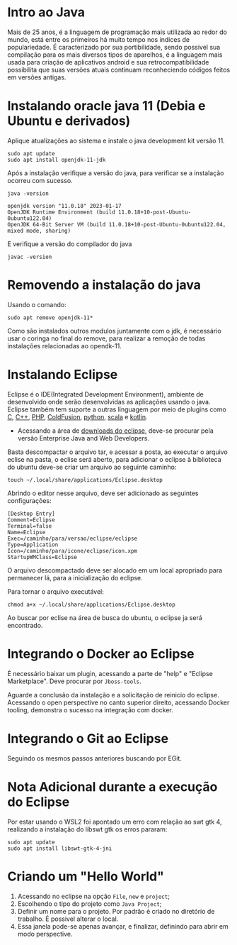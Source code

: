 # Intro ao Java

Mais de 25 anos, é a linguagem de programação mais utilizada ao redor do mundo, está entre os primeiros há muito tempo nos indices de populariedade. É caracterizado por sua portibilidade, sendo possivel sua compilação para os mais diversos tipos de aparelhos, é a linguagem mais usada para criação de aplicativos android e sua retrocompatibilidade possibilita que suas versões atuais continuam reconheciendo códigos feitos em versões antigas.

# Instalando oracle java 11 (Debia e Ubuntu e derivados)

Aplique atualizações ao sistema e instale o java development kit versão 11.

```
sudo apt update
sudo apt install openjdk-11-jdk
```

Após a instalação verifique a versão do java, para verificar se a instalação ocorreu com sucesso.
```
java -version

openjdk version "11.0.18" 2023-01-17
OpenJDK Runtime Environment (build 11.0.18+10-post-Ubuntu-0ubuntu122.04)
OpenJDK 64-Bit Server VM (build 11.0.18+10-post-Ubuntu-0ubuntu122.04, mixed mode, sharing)
```

E verifique a versão do compilador do java

```
javac -version
```

# Removendo a instalação do java

Usando o comando:
```
sudo apt remove openjdk-11*
```

Como são instalados outros modulos juntamente com o jdk, é necessário usar o coringa no final do remove, para realizar a remoção de todas instalações relacionadas ao opendk-11.

# Instalando Eclipse

Eclipse é o IDE(Integrated Development Environment), ambiente de desenvolvido onde serão desenvolvidas as aplicações usando o java. Eclipse também tem suporte a outras linguagem por meio de plugins como [C](https://www.youtube.com/watch?v=6mUCcsnCn08), [C++](https://www.youtube.com/watch?v=AQdABlihlGs), [PHP](https://www.youtube.com/watch?v=AqDj3OSV0mM), [ColdFusion](https://pt.wikipedia.org/wiki/ColdFusion), [python](https://www.youtube.com/watch?v=uOgDa1rlqjE), [scala](https://www.devmedia.com.br/conheca-a-linguagem-scala/32850) e [kotlin](https://www.youtube.com/watch?v=BfjRYBN7Ur8).

- Acessando a área de [downloads do eclipse](https://www.eclipse.org/downloads), deve-se procurar pela versão Enterprise Java and Web Developers.

Basta descompactar o arquivo tar, e acessar a posta, ao executar o arquivo eclise na pasta, o eclise será aberto, para adicionar o eclipse à biblioteca do ubuntu deve-se criar um arquivo ao seguinte caminho:
```
touch ~/.local/share/applications/Eclipse.desktop
```

Abrindo o editor nesse arquivo, deve ser adicionado as seguintes configurações:
```
[Desktop Entry]
Comment=Eclipse
Terminal=false
Name=Eclipse
Exec=/caminho/para/versao/eclipse/eclipse
Type=Application
Icon=/caminho/para/icone/eclipse/icon.xpm
StartupWMClass=Eclipse
```

O arquivo descompactado deve ser alocado em um local apropriado para permanecer lá, para a inicialização do eclipse.

Para tornar o arquivo executável:
```
chmod a+x ~/.local/share/applications/Eclipse.desktop
```

Ao buscar por eclise na área de busca do ubuntu, o eclipse ja será encontrado.

# Integrando o Docker ao Eclipse

É necessário baixar um plugin, acessando a parte de "help" e "Eclipse Marketplace".
Deve procurar por `Jboss-tools`.

Aguarde a conclusão da instalação e a solicitação de reinicio do eclipse. Acessando o open perspective no canto superior direito, acessando Docker tooling, demonstra o sucesso na integração com docker.

# Integrando o Git ao Eclipse

Seguindo os mesmos passos anteriores buscando por EGit.

# Nota Adicional durante a execução do Eclipse

Por estar usando o WSL2 foi apontado um erro com relação ao swt gtk 4, realizando a instalação do libswt gtk os erros pararam:

```
sudo apt update
sudo apt install libswt-gtk-4-jni
```

# Criando um "Hello World"

1. Acessando no eclipse na opção `File`, `new` e `project`;
2. Escolhendo o tipo do projeto como `Java Project`;
3. Definir um nome para o projeto. Por padrão é criado no diretório de trabalho. É possivel alterar o local.
4. Essa janela pode-se apenas avançar, e finalizar, definindo para abrir em modo perspective.

